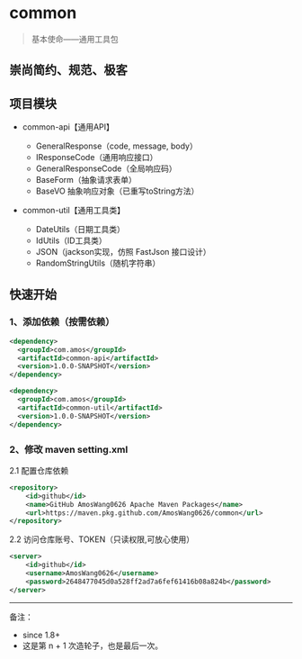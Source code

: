# common
> 基本使命——通用工具包

## 崇尚简约、规范、极客

## 项目模块
- common-api【通用API】
    - GeneralResponse（code, message, body）
    - IResponseCode（通用响应接口）
    - GeneralResponseCode（全局响应码）
    - BaseForm（抽象请求表单）
    - BaseVO 抽象响应对象（已重写toString方法）

- common-util【通用工具类】
    - DateUtils（日期工具类）
    - IdUtils（ID工具类）
    - JSON（jackson实现，仿照 FastJson 接口设计）
    - RandomStringUtils（随机字符串）

## 快速开始

### 1、添加依赖（按需依赖）

```xml
<dependency>
  <groupId>com.amos</groupId>
  <artifactId>common-api</artifactId>
  <version>1.0.0-SNAPSHOT</version>
</dependency>
```

```xml
<dependency>
  <groupId>com.amos</groupId>
  <artifactId>common-util</artifactId>
  <version>1.0.0-SNAPSHOT</version>
</dependency>
```

### 2、修改 maven setting.xml

2.1 配置仓库依赖

```xml
<repository>
    <id>github</id>
    <name>GitHub AmosWang0626 Apache Maven Packages</name>
    <url>https://maven.pkg.github.com/AmosWang0626/common</url>
</repository> 
```

2.2 访问仓库账号、TOKEN（只读权限,可放心使用）

```xml
<server>
    <id>github</id>
    <username>AmosWang0626</username>
    <password>2648477045d0a528ff2ad7a6fef61416b08a824b</password>
</server>
```


---
备注：
- since 1.8+
- 这是第 n + 1 次造轮子，也是最后一次。